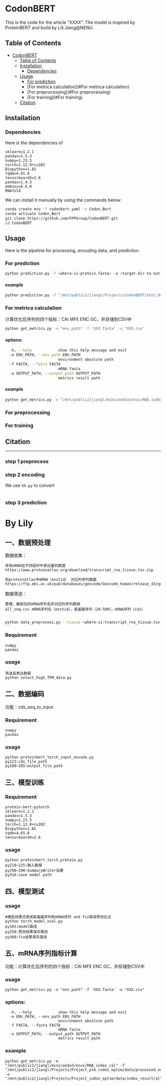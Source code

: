 # CodonBERT

This is the code for the article "XXXX". The model is inspired by ProteinBERT and build by Lili Jiang@NENU.


## Table of Contents

- [CodonBERT](#codonbert)
  - [Table of Contents](#table-of-contents)
  - [Installation](#installation)
    - [Dependencies](#dependencies)
  - [Usage](#usage)
    - [For prediction](#for-prediction)
    - [For metrica calculation](#For metrica calculation)
    - [For preprocessing](#For preprocessing)
    - [For training](#For training)
  - [Citation](#citation)


## Installation

### Dependencies

Here is the dependencies of 
```
sklearn=1.2.1
pandas=1.5.3
numpy=1.23.5
torch=1.12.0+cu102
Biopython=1.81
tqdm=4.65.0
tensorboardX=2.6
pandas=1.4.3
emboss=6.6.0
RNAfold
```

We can install it manually by using the commands below:
```bash
conda create env -f codonbert.yaml -n Codon_Bert
conda activate Codon_Bert
git clone https://github.com/FPPGroup/CodonBERT.git
cd CodonBERT
```

## Usage
Here is the pipeline for processing, encoding data, and prediction.


### For prediction
```bash
python prediction.py -f <where-is-protein.fasta> -o <target-dir-to-out.fasta>
```
#### example
```bash
python prediction.py -f "/mnt/public2/jiangl/Projects/CodonBERT/test_data/test_five.fasta" "/mnt/public2/jiangl/Projects/CodonBERT/test_data/result_data/test_five_result.fasta"
```
### For metrica calculation
计算优化后序列的四个指标：CAI MFE ENC GC，并存储到CSV中
```bash
python get_metrics.py -e "env_path" -f 'XXX.fasta' -o "XXX.csv"
```
#### options:

```bash
  -h, --help            show this help message and exit
  -e ENV_PATH, --env_path ENV_PATH
                        environment absolute path
  -f FASTA, --fasta FASTA
                        mRNA fasta
  -o OUTPUT_PATH, --output_path OUTPUT_PATH
                        metrics result path
```

#### example
```bash
python get_metrics.py -e "/mnt/public2/jiangl/miniconda3/envs/RNA_index_cal" -f "/mnt/public2/jiangl/Projects/Project_plm_codon_optim/data/processed_output_data/fasta_file/epoch320_5_out_fix.fasta" -o "/mnt/public2/jiangl/Projects/Project_codon_optim/data/index_result/all_seq/epoch320_5_out_fix_result.csv"
```
### For preprocessing


### For training


## Citation


-------



### step 1 preprocess



### step 2 encoding
We use `XX.py` to convert 
```bash

```

### step 3 prediction




# By Lily


## 一、数据预处理
数据收集：
```
带有mRNA在不同组织中表达量的数据
https://www.proteinatlas.org/download/transcript_rna_tissue.tsv.zip
```

```
和proteinatlas中mRNA（enstid） 对应的序列数据
https://ftp.ebi.ac.uk/pub/databases/gencode/Gencode_human/release_43/gencode.v43.pc_translations.fa.gz
```
数据筛选：
```
整理，截取后的mRNA序列名所对应的序列数据
all_seq.csv mRNA序列名（enstid），氨基酸序列（20-500），mRNA序列（cds）
```

```bash

python data_preprocess.py --tissue <where-is-transcript_rna_tissue.tsv.zip> --seq <where-is-gencode.v43.pc_translations.fa.gz> --out <target-is-all_seq.csv>
```


### Requirement
```
numpy
pandas
```

### usage
```
筛选高表达数据
python select_high_TPM_data.py
```

## 二、数据编码
功能：cds_seq_to_input
### Requirement
```
numpy
pandas
```

### usage
```
python proteinbert_torch_input_encode.py
py123:cds_file_path
py180~185:output_file_path
```

## 三、模型训练
### Requirement
```
protein-bert-pytorch
sklearn=1.2.1
pandas=1.5.3
numpy=1.23.5
torch=1.12.0+cu102
Biopython=1.81
tqdm=4.65.0
tensorboardX=2.6
```
### usage
```
python proteinbert_torch_pretain.py
py218~225:输入数据
py296~298:SummaryWriter设置
py316:save model path
```

## 四、模型测试
### usage
```
#模型结果还原成氨基酸序列和mRNA序列 and fix错误预测位点
python torch_model_eval.py
py165:model路径
py258:预测结果保存路径
py368:fix结果保存路径

```

## 五、mRNA序列指标计算
功能：计算优化后序列的四个指标：CAI MFE ENC GC，并存储到CSV中


### usage

```
python get_metrics.py -e "env_path" -f 'XXX.fasta' -o "XXX.csv"
```

### options:

```
  -h, --help            show this help message and exit
  -e ENV_PATH, --env_path ENV_PATH
                        environment absolute path
  -f FASTA, --fasta FASTA
                        mRNA fasta
  -o OUTPUT_PATH, --output_path OUTPUT_PATH
                        metrics result path
```

### example
```
python get_metrics.py -e "/mnt/public2/jiangl/miniconda3/envs/RNA_index_cal" -f "/mnt/public2/jiangl/Projects/Project_plm_codon_optim/data/processed_output_data/fasta_file/epoch320_5_out_fix.fasta" -o "/mnt/public2/jiangl/Projects/Project_codon_optim/data/index_result/all_seq/epoch320_5_out_fix_result.csv"
```


                        


